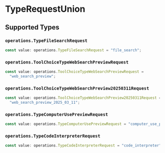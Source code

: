 # TypeRequestUnion


## Supported Types

### `operations.TypeFileSearchRequest`

```typescript
const value: operations.TypeFileSearchRequest = "file_search";
```

### `operations.ToolChoiceTypeWebSearchPreviewRequest`

```typescript
const value: operations.ToolChoiceTypeWebSearchPreviewRequest =
  "web_search_preview";
```

### `operations.ToolChoiceTypeWebSearchPreview20250311Request`

```typescript
const value: operations.ToolChoiceTypeWebSearchPreview20250311Request =
  "web_search_preview_2025_03_11";
```

### `operations.TypeComputerUsePreviewRequest`

```typescript
const value: operations.TypeComputerUsePreviewRequest = "computer_use_preview";
```

### `operations.TypeCodeInterpreterRequest`

```typescript
const value: operations.TypeCodeInterpreterRequest = "code_interpreter";
```


